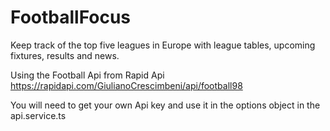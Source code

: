 # FootballFocus

Keep track of the top five leagues in Europe with league tables, upcoming fixtures, results and news.

Using the Football Api from Rapid Api https://rapidapi.com/GiulianoCrescimbeni/api/football98

You will need to get your own Api key and use it in the options object in the api.service.ts
